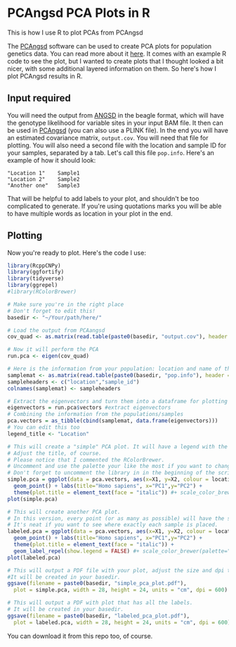 # PCAngsd PCA Plots in R

This is how I use R to plot PCAs from PCAngsd

The [PCAngsd](http://www.popgen.dk/software/index.php/PCAngsd) software can be used to create PCA plots for population genetics data. You can read more about it [here](http://www.popgen.dk/angsd/index.php/ANGSD). It comes with an example R code to see the plot, but I wanted to create plots that I thought looked a bit nicer, with some additional layered information on them. So here's how I plot PCAngsd results in R.

## Input required

You will need the output from [ANGSD](http://www.popgen.dk/angsd/index.php/PCA) in the beagle format, which will have the genotype likelihood for variable sites in your input BAM file. It then can be used in [PCAngsd](http://www.popgen.dk/software/index.php/PCAngsd) (you can also use a PLINK file). In the end you will have an estimated covariance matrix, `output.cov`. You will need that file for plotting. You will also need a second file with the location and sample ID for your samples, separated by a tab. Let's call this file `pop.info`. Here's an example of how it should look:

```
"Location 1"	Sample1
"Location 2"	Sample2
"Another one"	Sample3
```

That will be helpful to add labels to your plot, and shouldn't be too complicated to generate. If you're using quotations marks you will be able to have multiple words as location in your plot in the end.

## Plotting

Now you're ready to plot. Here's the code I use:

```R
library(RcppCNPy)
library(ggfortify)
library(tidyverse)
library(ggrepel)
#library(RColorBrewer)

# Make sure you're in the right place
# Don't forget to edit this!
basedir <- "~/Your/path/here/"

# Load the output from PCAangsd
cov_quad <- as.matrix(read.table(paste0(basedir, "output.cov"), header = F))

# Now it will perform the PCA
run.pca <- eigen(cov_quad)

# Here is the information from your population: location and name of the samples
samplemat <- as.matrix(read.table(paste0(basedir, "pop.info"), header = F))
sampleheaders <- c("location","sample_id")
colnames(samplemat) <- sampleheaders

# Extract the eigenvectors and turn them into a dataframe for plotting
eigenvectors = run.pca$vectors #extract eigenvectors 
# Combining the information from the populations/samples
pca.vectors = as_tibble(cbind(samplemat, data.frame(eigenvectors)))
# You can edit this too
legend_title <- "Location"

# This will create a "simple" PCA plot. It will have a legend with the location of the samples next to it.
# Adjust the title, of course.
# Please notice that I commented the RColorBrewer.
# Uncomment and use the palette your like the most if you want to change the colors.
# Don't forget to uncomment the library in in the beginning of the script too.
simple.pca = ggplot(data = pca.vectors, aes(x=X1, y=X2, colour = location, label = sample_id)) + 
  geom_point() + labs(title="Homo sapiens", x="PC1",y="PC2") + 
  theme(plot.title = element_text(face = "italic")) #+ scale_color_brewer(palette="Set1")
plot(simple.pca)

# This will create another PCA plot.
# In this version, every point (or as many as possible) will have the sample ID assigned to it.
# It's neat if you want to see where exactly each sample is placed.
labeled.pca = ggplot(data = pca.vectors, aes(x=X1, y=X2, colour = location, label = sample_id)) + 
  geom_point() + labs(title="Homo sapiens", x="PC1",y="PC2") + 
  theme(plot.title = element_text(face = "italic")) + 
  geom_label_repel(show.legend = FALSE) #+ scale_color_brewer(palette="Set1")
plot(labeled.pca)

# This will output a PDF file with your plot, adjust the size and dpi to your liking.
#It will be created in your basedir.
ggsave(filename = paste0(basedir, "simple_pca_plot.pdf"), 
  plot = simple.pca, width = 28, height = 24, units = "cm", dpi = 600) 

# This will output a PDF with plot that has all the labels.
# It will be created in your basedir.
ggsave(filename = paste0(basedir, "labeled_pca_plot.pdf"), 
  plot = labeled.pca, width = 28, height = 24, units = "cm", dpi = 600)

```

You can download it from this repo too, of course.
